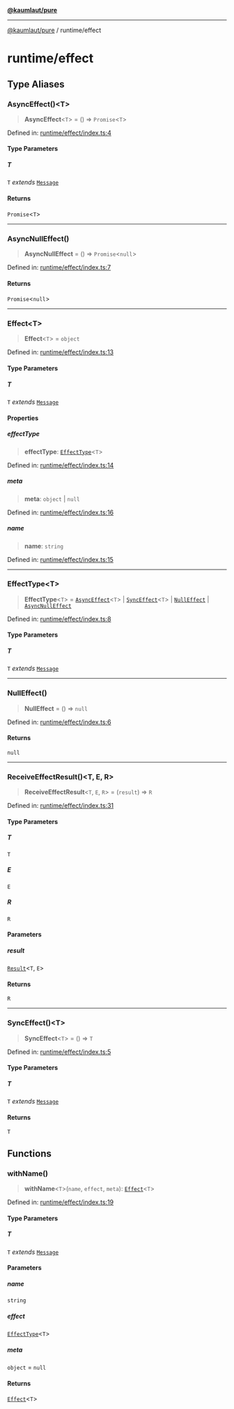 [**@kaumlaut/pure**](../README.md)

---

[@kaumlaut/pure](../README.md) / runtime/effect

# runtime/effect

## Type Aliases

### AsyncEffect()\<T\>

> **AsyncEffect**\<`T`\> = () => `Promise`\<`T`\>

Defined in: [runtime/effect/index.ts:4](https://github.com/maxkaemmerer/pure/blob/a7ad7a360a83471e406b82c9f7c8fba490c59782/src/runtime/effect/index.ts#L4)

#### Type Parameters

##### T

`T` _extends_ [`Message`](../runtime.md#message)

#### Returns

`Promise`\<`T`\>

---

### AsyncNullEffect()

> **AsyncNullEffect** = () => `Promise`\<`null`\>

Defined in: [runtime/effect/index.ts:7](https://github.com/maxkaemmerer/pure/blob/a7ad7a360a83471e406b82c9f7c8fba490c59782/src/runtime/effect/index.ts#L7)

#### Returns

`Promise`\<`null`\>

---

### Effect\<T\>

> **Effect**\<`T`\> = `object`

Defined in: [runtime/effect/index.ts:13](https://github.com/maxkaemmerer/pure/blob/a7ad7a360a83471e406b82c9f7c8fba490c59782/src/runtime/effect/index.ts#L13)

#### Type Parameters

##### T

`T` _extends_ [`Message`](../runtime.md#message)

#### Properties

##### effectType

> **effectType**: [`EffectType`](#effecttype-1)\<`T`\>

Defined in: [runtime/effect/index.ts:14](https://github.com/maxkaemmerer/pure/blob/a7ad7a360a83471e406b82c9f7c8fba490c59782/src/runtime/effect/index.ts#L14)

##### meta

> **meta**: `object` \| `null`

Defined in: [runtime/effect/index.ts:16](https://github.com/maxkaemmerer/pure/blob/a7ad7a360a83471e406b82c9f7c8fba490c59782/src/runtime/effect/index.ts#L16)

##### name

> **name**: `string`

Defined in: [runtime/effect/index.ts:15](https://github.com/maxkaemmerer/pure/blob/a7ad7a360a83471e406b82c9f7c8fba490c59782/src/runtime/effect/index.ts#L15)

---

### EffectType\<T\>

> **EffectType**\<`T`\> = [`AsyncEffect`](#asynceffect)\<`T`\> \| [`SyncEffect`](#synceffect)\<`T`\> \| [`NullEffect`](#nulleffect) \| [`AsyncNullEffect`](#asyncnulleffect)

Defined in: [runtime/effect/index.ts:8](https://github.com/maxkaemmerer/pure/blob/a7ad7a360a83471e406b82c9f7c8fba490c59782/src/runtime/effect/index.ts#L8)

#### Type Parameters

##### T

`T` _extends_ [`Message`](../runtime.md#message)

---

### NullEffect()

> **NullEffect** = () => `null`

Defined in: [runtime/effect/index.ts:6](https://github.com/maxkaemmerer/pure/blob/a7ad7a360a83471e406b82c9f7c8fba490c59782/src/runtime/effect/index.ts#L6)

#### Returns

`null`

---

### ReceiveEffectResult()\<T, E, R\>

> **ReceiveEffectResult**\<`T`, `E`, `R`\> = (`result`) => `R`

Defined in: [runtime/effect/index.ts:31](https://github.com/maxkaemmerer/pure/blob/a7ad7a360a83471e406b82c9f7c8fba490c59782/src/runtime/effect/index.ts#L31)

#### Type Parameters

##### T

`T`

##### E

`E`

##### R

`R`

#### Parameters

##### result

[`Result`](../result.md#result)\<`T`, `E`\>

#### Returns

`R`

---

### SyncEffect()\<T\>

> **SyncEffect**\<`T`\> = () => `T`

Defined in: [runtime/effect/index.ts:5](https://github.com/maxkaemmerer/pure/blob/a7ad7a360a83471e406b82c9f7c8fba490c59782/src/runtime/effect/index.ts#L5)

#### Type Parameters

##### T

`T` _extends_ [`Message`](../runtime.md#message)

#### Returns

`T`

## Functions

### withName()

> **withName**\<`T`\>(`name`, `effect`, `meta`): [`Effect`](#effect)\<`T`\>

Defined in: [runtime/effect/index.ts:19](https://github.com/maxkaemmerer/pure/blob/a7ad7a360a83471e406b82c9f7c8fba490c59782/src/runtime/effect/index.ts#L19)

#### Type Parameters

##### T

`T` _extends_ [`Message`](../runtime.md#message)

#### Parameters

##### name

`string`

##### effect

[`EffectType`](#effecttype-1)\<`T`\>

##### meta

`object` = `null`

#### Returns

[`Effect`](#effect)\<`T`\>
